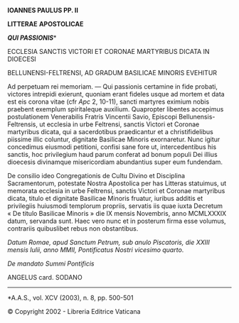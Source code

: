 **IOANNES PAULUS PP. II**

**LITTERAE** **APOSTOLICAE**

***QUI PASSIONIS****

ECCLESIA SANCTIS VICTORI ET CORONAE MARTYRIBUS DICATA IN DIOECESI

BELLUNENSI-FELTRENSI, AD GRADUM BASILICAE MINORIS EVEHITUR

Ad perpetuam rei memoriam. — Qui passionis certamine in fide probati, victores intrepidi exierunt, quoniam erant fideles usque ad mortem et data est eis corona vitae (cfr *Apc* 2, 10-11), sancti martyres eximium nobis praebent exemplum spiritaleque auxilium. Quapropter libentes accepimus postulationem Venerabilis Fratris Vincentii Savio, Episcopi Bellunensis-Feltrensis, ut ecclesia in urbe Feltrensi, sanctis Victori et Coronae martyribus dicata, qui a sacerdotibus praedicantur et a christifidelibus piissime illic coluntur, dignitate Basilicae Minoris exornaretur. Nunc igitur concedimus eiusmodi petitioni, confisi sane fore ut, intercedentibus his sanctis, hoc privilegium haud parum conferat ad bonum populi Dei illius dioecesis divinamque misericordiam abundantius super eum fundendam.

De consilio ideo Congregationis de Cultu Divino et Disciplina Sacramentorum, potestate Nostra Apostolica per has Litteras statuimus, ut memorata ecclesia in urbe Feltrensi, sanctis Victori et Coronae martyribus dicata, titulo et dignitate Basilicae Minoris fruatur, iuribus additis et privilegiis huiusmodi templorum propriis, servatis iis quae iuxta Decretum « De titulo Basilicae Minoris » die IX mensis Novembris, anno MCMLXXXIX datum, servanda sunt. Haec vero nunc et in posterum firma esse volumus, contrariis quibuslibet rebus non obstantibus.

*Datum Romae, apud Sanctum Petrum, sub anulo Piscatoris, die XXIII mensis Iulii, anno MMII, Pontificatus Nostri vicesimo quarto*.

*De mandato Summi Pontificis*

ANGELUS card. SODANO

* * *

*A.A.S., vol. XCV (2003), n. 8, pp. 500-501

© Copyright 2002 - Libreria Editrice Vaticana